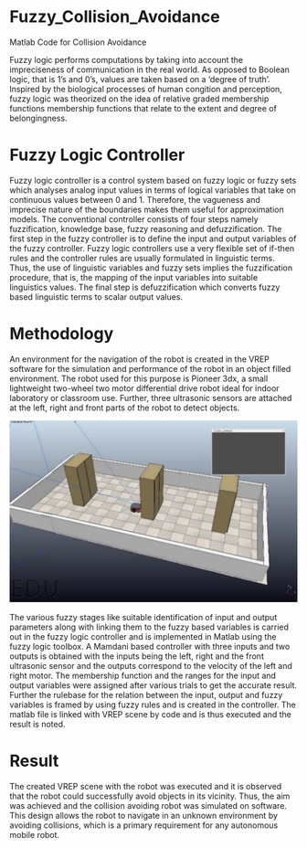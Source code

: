 # Fuzzy_Collision_Avoidance

Matlab Code for Collision Avoidance

Fuzzy logic performs computations by taking into account the impreciseness of communication in the real world. As opposed to Boolean logic, that is 1’s and 0’s, values are taken based on a ‘degree of truth’. lnspired by the biological processes of human congition and perception, fuzzy logic was theorized on the idea of relative graded membership functions membership functions that relate to the extent and degree of belongingness.

# Fuzzy Logic Controller

Fuzzy logic controIIer is a control system based on fuzzy logic or fuzzy sets which analyses analog input values in terms of logical variables that take on continuous values between 0 and 1. Therefore, the vagueness and imprecise nature of the boundaries makes them useful for approximation models.
The conventional controller consists of four steps namely fuzzification, knowledge base, fuzzy reasoning and defuzzification. The first step in the fuzzy controller is to define the input and output variables of the fuzzy controller. Fuzzy logic controllers use a very flexible set of if-then rules and the controller rules are usually formulated in linguistic terms. Thus, the use of linguistic variables and fuzzy sets implies the fuzzification procedure, that is, the mapping of the input variabIes into suitable linguistics values. The final step is defuzzification which converts fuzzy based linguistic terms to scalar output values.

# Methodology

An environment for the navigation of the robot is created in the VREP software for the simulation and performance of the robot in an object filled environment. The robot used for this purpose is Pioneer 3dx, a small lightweight two-wheel two motor differential drive robot ideal for indoor laboratory or classroom use. Further, three ultrasonic sensors are attached at the left, right and front parts of the robot to detect objects.

<img src="images/vrep.png" >

The various fuzzy stages Iike suitable identification of input and output parameters aIong with linking them to the fuzzy based variables is carried out in the fuzzy logic controller and is implemented in Matlab using the fuzzy logic tooIbox. A Mamdani based controller with three inputs and two outputs is obtained with the inputs being the left, right and the front ultrasonic sensor and the outputs correspond to the velocity of the left and right motor. The membership function and the ranges for the input and output variables were assigned after various trials to get the accurate result. Further the rulebase for the reIation between the input, output and fuzzy variabIes is framed by using fuzzy ruIes and is created in the controller. The matlab file is linked with VREP scene by code and is thus executed and the result is noted.

# Result

The created VREP scene with the robot was executed and it is observed that the robot could successfully avoid objects in its vicinity. Thus, the aim was achieved and the collision avoiding robot was simulated on software. This design allows the robot to navigate in an unknown environment by avoiding collisions, which is a primary requirement for any autonomous mobile robot.
